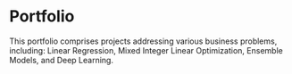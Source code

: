 # Portfolio
This portfolio comprises projects addressing various business problems, including: Linear Regression, Mixed Integer Linear Optimization, Ensemble Models, and Deep Learning.
